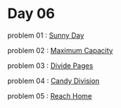 # Day 06

problem 01 : [ Sunny Day ](https://www.codechef.com/problems/SUNNYDAY)

problem 02 : [ Maximum Capacity ](https://www.codechef.com/problems/MAXCAP)

problem 03 : [ Divide Pages ](https://www.codechef.com/problems/BOOKPAGES)

problem 04 : [ Candy Division ](https://www.codechef.com/problems/CANDIVIDE)

problem 05 : [ Reach Home ](https://www.codechef.com/problems/REACH_HOME)

